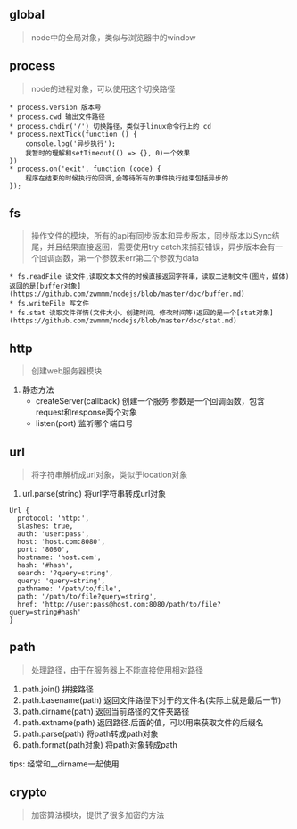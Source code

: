 ## global 
> node中的全局对象，类似与浏览器中的window

## process
> node的进程对象，可以使用这个切换路径

    * process.version 版本号
    * process.cwd 输出文件路径
    * process.chdir('/') 切换路径，类似于linux命令行上的 cd
    * process.nextTick(function () {
        console.log('异步执行');
        我暂时的理解和setTimeout(() => {}, 0)一个效果
    })
    * process.on('exit', function (code) {
        程序在结束的时候执行的回调,会等待所有的事件执行结束包括异步的
    });

## fs
> 操作文件的模块，所有的api有同步版本和异步版本，同步版本以Sync结尾，并且结果直接返回，需要使用try catch来捕获错误，异步版本会有一个回调函数，第一个参数未err第二个参数为data

    * fs.readFile 读文件,读取文本文件的时候直接返回字符串，读取二进制文件(图片，媒体)返回的是[buffer对象](https://github.com/zwmmm/nodejs/blob/master/doc/buffer.md)
    * fs.writeFile 写文件
    * fs.stat 读取文件详情(文件大小，创建时间，修改时间等)返回的是一个[stat对象](https://github.com/zwmmm/nodejs/blob/master/doc/stat.md)

## http
> 创建web服务器模块

1. 静态方法
    - createServer(callback) 创建一个服务 参数是一个回调函数，包含request和response两个对象
    - listen(port) 监听哪个端口号

## url
> 将字符串解析成url对象，类似于location对象

1. url.parse(string) 将url字符串转成url对象
```
Url {
  protocol: 'http:',
  slashes: true,
  auth: 'user:pass',
  host: 'host.com:8080',
  port: '8080',
  hostname: 'host.com',
  hash: '#hash',
  search: '?query=string',
  query: 'query=string',
  pathname: '/path/to/file',
  path: '/path/to/file?query=string',
  href: 'http://user:pass@host.com:8080/path/to/file?query=string#hash' 
}
```

## path
> 处理路径，由于在服务器上不能直接使用相对路径

1. path.join() 拼接路径
2. path.basename(path) 返回文件路径下对于的文件名(实际上就是最后一节)
3. path.dirname(path) 返回当前路径的文件夹路径
4. path.extname(path) 返回路径.后面的值，可以用来获取文件的后缀名
5. path.parse(path) 将path转成path对象
6. path.format(path对象) 将path对象转成path

tips: 经常和__dirname一起使用

## crypto
> 加密算法模块，提供了很多加密的方法

